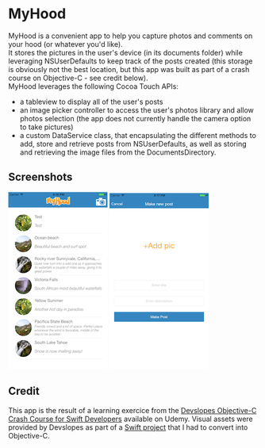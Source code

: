 # MyHood
MyHood is a convenient app to help you capture photos and comments on your hood (or whatever you'd like).  
It stores the pictures in the user's device (in its documents folder) while leveraging NSUserDefaults to keep track of the posts created (this storage is obviously not the best location, but this app was built as part of a crash course on Objective-C - see credit below).  
MyHood leverages the following Cocoa Touch APIs:
- a tableview to display all of the user's posts
- an image picker controller to access the user's photos library and allow photos selection (the app does not currently handle the camera option to take pictures)
- a custom DataService class, that encapsulating the different methods to add, store and retrieve posts from NSUserDefaults, as well as storing and retrieving the image files from the DocumentsDirectory.

## Screenshots
![alt-text-1](https://github.com/jeremybroutin/MyHood/blob/master/Screenshots/my_hood_1.png)  ![alt-text-2](https://github.com/jeremybroutin/MyHood/blob/master/Screenshots/my_hood_2.png)

## Credit
This app is the result of a learning exercice from the [Devslopes Objective-C Crash Course for Swift Developers][1] available on Udemy. Visual assets were provided by Devslopes as part of a [Swift project][2] that I had to convert into Objective-C.

[1]: https://www.udemy.com/objectivec/
[2]: http://blog.devslopes.com/objective-c-exercise-05-my-hood-objc/
